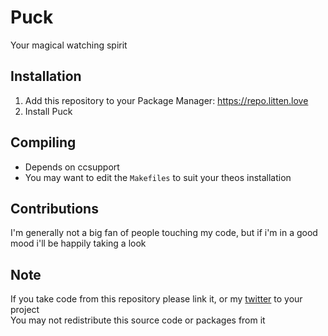# Puck
Your magical watching spirit

## Installation
1. Add this repository to your Package Manager: https://repo.litten.love
2. Install Puck

## Compiling
  - Depends on ccsupport
  - You may want to edit the `Makefiles` to suit your theos installation

## Contributions
I'm generally not a big fan of people touching my code, but if i'm in a good mood i'll be happily taking a look

## Note
If you take code from this repository please link it, or my [twitter](https://twitter.com/Litteeen) to your project  
You may not redistribute this source code or packages from it
